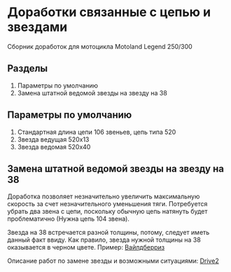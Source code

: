 # Доработки связанные с цепью и звездами
Сборник доработок для мотоцикла Motoland Legend 250/300

## Разделы
1. Параметры по умолчанию
2. Замена штатной ведомой звезды на звезду на 38

## Параметры по умолчанию

1. Стандартная длина цепи 106 звеньев, цепь типа 520
2. Звезда ведущая 520х13
3. Звезда ведомая 520х40

## Замена штатной ведомой звезды на звезду на 38

Доработка позволяет незначительно увеличить максимальную скорость за счет незначительного уменьшения тяги.
Потребуется убрать два звена с цепи, поскольку обычную цепь натянуть будет проблематично (Нужна цепь 104 звена).

Звезда на 38 встречается разной толщины, потому, следует иметь данный факт ввиду.
Как правило, звезда нужной толщины на 38 оказывается в черном цвете.
Пример: [Вайлдберриз](https://www.wildberries.ru/catalog/220128942/detail.aspx)

Описание работ по замене звезды и возможными ситуациями: [Drive2](https://www.drive2.ru/b/684956712515417362/)
